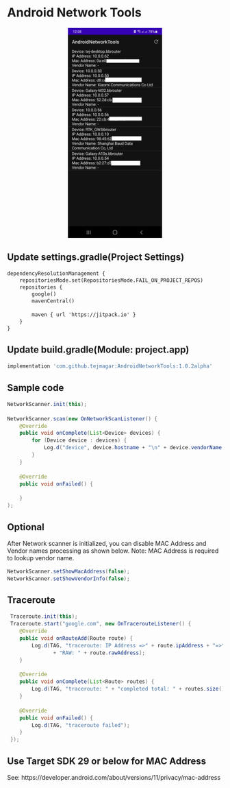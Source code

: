 # Android Network Tools

<p align="center">
    <img src="screenshot.jpg" alt="Android Network Tools by Tej Magar" width="220"/>
</p>

## Update settings.gradle(Project Settings)

```
dependencyResolutionManagement {
    repositoriesMode.set(RepositoriesMode.FAIL_ON_PROJECT_REPOS)
    repositories {
        google()
        mavenCentral()

        maven { url 'https://jitpack.io' }
    }
}
```

## Update build.gradle(Module: project.app)

```gradle
implementation 'com.github.tejmagar:AndroidNetworkTools:1.0.2alpha'
```

## Sample code

```java
NetworkScanner.init(this);

NetworkScanner.scan(new OnNetworkScanListener() {
    @Override
    public void onComplete(List<Device> devices) {
        for (Device device : devices) {
            Log.d("device", device.hostname + "\n" + device.vendorName + "\n" + device.macAddress);
        }
    }

    @Override
    public void onFailed() {

    }
);
```

## Optional

<p>After Network scanner is initialized, you can disable MAC Address and Vendor names processing
as shown below.
Note: MAC Address is required to lookup vendor name.</p>

```java
NetworkScanner.setShowMacAddress(false);
NetworkScanner.setShowVendorInfo(false);
```

## Traceroute

```java
 Traceroute.init(this);
 Traceroute.start("google.com", new OnTracerouteListener() {
    @Override
    public void onRouteAdd(Route route) {
        Log.d(TAG, "traceroute: IP Address =>" + route.ipAddress + "=>"
               + "RAW: " + route.rawAddress);
    }

    @Override
    public void onComplete(List<Route> routes) {
        Log.d(TAG, "traceroute: " + "completed total: " + routes.size());
    }

    @Override
    public void onFailed() {
        Log.d(TAG, "traceroute failed");
    }
 });
```

## Use Target SDK 29 or below for MAC Address

<p>See: https://developer.android.com/about/versions/11/privacy/mac-address
